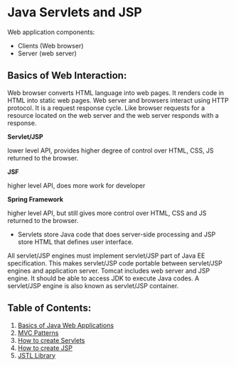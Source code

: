 # Java Servlets and JSP

Web application components:
  - Clients (Web browser)
  - Server (web server)

## Basics of Web Interaction:

Web browser converts HTML language into web pages. It renders code in HTML into static web pages. Web server and browsers interact using HTTP protocol. It is a request response cycle. Like browser requests for a resource located on the web server and the web server responds with a response.

**Servlet/JSP**

lower level API, provides higher degree of control over HTML, CSS, JS returned to the browser.

**JSF**

higher level API, does more work for developer

**Spring Framework**

higher level API, but still gives more control over HTML, CSS and JS returned to the browser.

- Servlets store Java code that does server-side processing and JSP store HTML that defines user interface.

All servlet/JSP engines must implement servlet/JSP part of Java EE specification. This makes servlet/JSP code portable between servlet/JSP engines and application server. Tomcat includes web server and JSP engine. It should be able to access JDK to execute Java codes. A servlet/JSP engine is also known as servlet/JSP container.

## Table of Contents:

1. [Basics of Java Web Applications](introduction/directory_structure.md)
2. [MVC Patterns](mvc/mvc_patterns.md)
3. [How to create Servlets](servlets/create_servlet.md)
4. [How to create JSP](jsp/create_jsp.md)
5. [JSTL Library](jstl/jstl_library.md)
